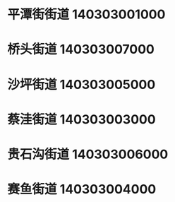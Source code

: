 # 平潭街街道 140303001000
# 桥头街道 140303007000
# 沙坪街道 140303005000
# 蔡洼街道 140303003000
# 贵石沟街道 140303006000
# 赛鱼街道 140303004000
